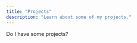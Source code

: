 ```yaml
---
title: "Projects"
description: "Learn about some of my projects."
---
```


Do I have some projects?
